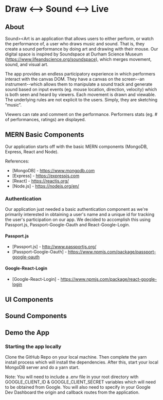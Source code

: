 # Draw <--> Sound <--> Live

## About

Sound><Art is an application that allows users to either perform, or watch the performance of, a user who draws music and sound. That is, they create a sound performance by doing art and drawing with their mouse. Our digital space is inspired by Soundspace at Durham Science Museum (https://www.lifeandscience.org/soundspace), which merges movement, sound, and visual art. 

The app provides an endless participatory experience in which performers interact with the canvas DOM. They have a canvas on the screen--an instrument--which allows them to manipulate a sound track and generate sound based on input events (eg. mouse location, direction, velocity) which is both seen and heard by viewers. Each movement is drawn and viewable. The underlying rules are not explicit to the users. Simply, they are sketching “music”.

Viewers can rate and comment on the performance. Performers stats (eg. # of performances, ratings) are displayed.

## MERN Basic Components

Our application starts off with the basic MERN components (MongoDB, Express, React and Node).

References: 
* [MongoDB] - https://www.mongodb.com
* [Express] - https://expressjs.com
* [React] - https://reactjs.org/
* [Node.js] - https://nodejs.org/en/

### Authentication

Our application just needed a basic authentication component as we're primarily interested in obtaining a user's name and a unique id for tracking the user's participation on our app.  We decided to accomplish this using Passport.js, Passport-Google-Oauth and React-Google-Login.

#### Passport.js
* [Passport.js] - http://www.passportjs.org/
* [Passport-Google-Oauth] - https://www.npmjs.com/package/passport-google-oauth

#### Google-React-Login
* [Google-React-Login] - https://www.npmjs.com/package/react-google-login


## UI Components

## Sound Components




## Demo the App

### Starting the app locally

Clone the GitHub Repo on your local machine.  Then complete the yarn install process which will install the dependencies.  After this, start your local MongoDB server and do a yarn start. 

Note:  You will need to include a .env file in your root directory with GOOGLE_CLIENT_ID & GOOGLE_CLIENT_SECRET variables which will need to be obtained from Google.  You will also need to specify in your Google Dev Dashboard the origin and callback routes from the application.
